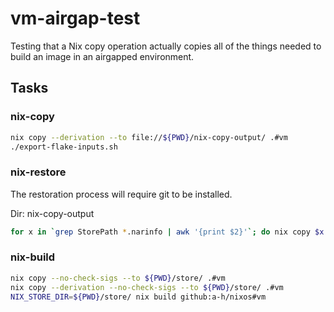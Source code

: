# vm-airgap-test

Testing that a Nix copy operation actually copies all of the things needed to build an image in an airgapped environment.

## Tasks

### nix-copy

```bash
nix copy --derivation --to file://${PWD}/nix-copy-output/ .#vm
./export-flake-inputs.sh
```

### nix-restore

The restoration process will require git to be installed.

Dir: nix-copy-output

```bash
for x in `grep StorePath *.narinfo | awk '{print $2}'`; do nix copy $x --from file://$PWD/ --offline; done
```

### nix-build

```bash
nix copy --no-check-sigs --to ${PWD}/store/ .#vm
nix copy --derivation --no-check-sigs --to ${PWD}/store/ .#vm
NIX_STORE_DIR=${PWD}/store/ nix build github:a-h/nixos#vm
```
